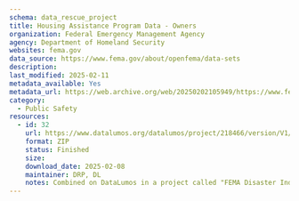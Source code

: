```yaml
---
schema: data_rescue_project 
title: Housing Assistance Program Data - Owners
organization: Federal Emergency Management Agency
agency: Department of Homeland Security
websites: fema.gov
data_source: https://www.fema.gov/about/openfema/data-sets
description: 
last_modified: 2025-02-11
metadata_available: Yes
metadata_url: https://web.archive.org/web/20250202105949/https://www.fema.gov/openfema-data-page/housing-assistance-program-data-owners-v2
category:
  - Public Safety
resources:
  - id: 32
    url: https://www.datalumos.org/datalumos/project/218466/version/V1/view
    format: ZIP
    status: Finished
    size: 
    download_date: 2025-02-08
    maintainer: DRP, DL
    notes: Combined on DataLumos in a project called "FEMA Disaster Individual Assistance", mirroring grouping on OpenFEMA page
---
```

